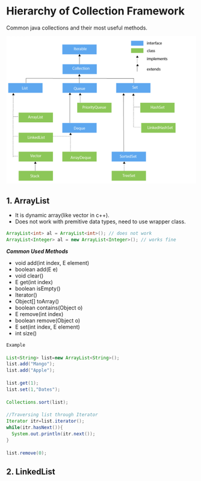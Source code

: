 # Hierarchy of Collection Framework
Common java collections and their most useful methods.

![](images/image01.png)

## 1. ArrayList
- It is dynamic array(like vector in c++).
- Does not work with premitive data types, need to use wrapper class.

```java
ArrayList<int> al = ArrayList<int>(); // does not work  
ArrayList<Integer> al = new ArrayList<Integer>(); // works fine
```

***Common Used Methods***
- void add(int index, E element)
- boolean add(E e)
- void clear()
- E get(int index)
- boolean isEmpty()
- Iterator()
- Object[] toArray()
- boolean contains(Object o)
- E remove(int index)
- boolean remove(Object o)
- E set(int index, E element)
- int size()

```java
Example

List<String> list=new ArrayList<String>();
list.add("Mango");  
list.add("Apple");

list.get(1);
list.set(1,"Dates");

Collections.sort(list);

//Traversing list through Iterator  
Iterator itr=list.iterator();
while(itr.hasNext()){ 
  System.out.println(itr.next());
}

list.remove(0);
```

## 2. LinkedList





 
  




